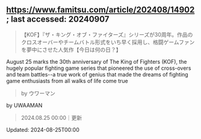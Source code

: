 ## https://www.famitsu.com/article/202408/14902; last accessed: 20240907

> 【KOF】『ザ・キング・オブ・ファイターズ』シリーズが30周年。作品のクロスオーバーやチームバトル形式をいち早く採用し、格闘ゲームファンを夢中にさせた人気作【今日は何の日？】

August 25 marks the 30th anniversary of The King of Fighters (KOF), the hugely popular fighting game series that pioneered the use of cross-overs and team battles--a true work of genius that made the dreams of fighting game enthusiasts from all walks of life come true

> by ウワーマン

by UWAAMAN

> 2024.08.25 00:00｜更新

Updated: 2024-08-25T00:00 
